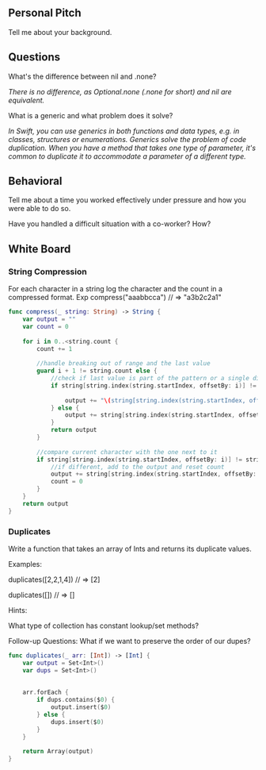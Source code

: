 ## Personal Pitch

Tell me about your background.

## Questions

What's the difference between nil and .none?

*There is no difference, as Optional.none (.none for short) and nil are equivalent.*

What is a generic and what problem does it solve?

*In Swift, you can use generics in both functions and data types, e.g. in classes, structures or enumerations.
Generics solve the problem of code duplication. When you have a method that takes one type of parameter, it's common to duplicate it to accommodate a parameter of a different type.*

## Behavioral

Tell me about a time you worked effectively under pressure and how you were able to do so.

Have you handled a difficult situation with a co-worker? How?

## White Board

### String Compression

For each character in a string log the character and the count in a compressed format. Exp compress("aaabbcca") // => "a3b2c2a1"

```Swift
func compress(_ string: String) -> String {
    var output = ""
    var count = 0
    
    for i in 0..<string.count {
        count += 1
        
        //handle breaking out of range and the last value
        guard i + 1 != string.count else {
            //check if last value is part of the pattern or a single different character
            if string[string.index(string.startIndex, offsetBy: i)] != string[string.index(string.startIndex, offsetBy: i - 1)] {
                
                output += "\(string[string.index(string.startIndex, offsetBy: i)].description)1"
            } else {
                output += string[string.index(string.startIndex, offsetBy: i)].description + count.description
            }
            return output
        }
        
        //compare current character with the one next to it
        if string[string.index(string.startIndex, offsetBy: i)] != string[string.index(string.startIndex, offsetBy: i + 1)] {
            //if different, add to the output and reset count
            output += string[string.index(string.startIndex, offsetBy: i)].description + count.description
            count = 0
        }
    }
    return output
}
```


### Duplicates

Write a function that takes an array of Ints and returns its duplicate values.

Examples:

duplicates([2,2,1,4]) // => [2]

duplicates([]) // => []


Hints:

What type of collection has constant lookup/set methods?

Follow-up Questions:
What if we want to preserve the order of our dupes?


```swift
func duplicates(_ arr: [Int]) -> [Int] {
    var output = Set<Int>()
    var dups = Set<Int>()
    
 
    arr.forEach { 
        if dups.contains($0) {
            output.insert($0)
        } else {
            dups.insert($0)
        }
    }
    
    return Array(output)
}

```
